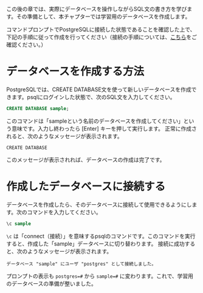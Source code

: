 この後の章では、実際にデータベースを操作しながらSQL文の書き方を学びます。その準備として、本チャプターでは学習用のデータベースを作成します。

コマンドプロンプトでPostgreSQLに接続した状態であることを確認した上で、下記の手順に従って作成を行ってください（接続の手順については、[こちら](https://masahirotoba.github.io/chapter1/03_PostgreSQL%E3%81%B8%E3%81%AE%E6%8E%A5%E7%B6%9A%E3%80%81%E5%AE%9F%E8%A1%8C.html)をご確認ください。）

# データベースを作成する方法

PostgreSQLでは、CREATE DATABASE文を使って新しいデータベースを作成できます。psqlにログインした状態で、次のSQL文を入力してください。

```sql
CREATE DATABASE sample;
```

このコマンドは「sampleという名前のデータベースを作成してください」という意味です。入力し終わったら [Enter] キーを押して実行します。
正常に作成されると、次のようなメッセージが表示されます。

```
CREATE DATABASE
```

このメッセージが表示されれば、データベースの作成は完了です。

# 作成したデータベースに接続する

データベースを作成したら、そのデータベースに接続して使用できるようにします。次のコマンドを入力してください。

```sql
\c sample
```

`\c` は「connect（接続）」を意味するpsqlのコマンドです。このコマンドを実行すると、作成した「sample」データベースに切り替わります。
接続に成功すると、次のようなメッセージが表示されます。

```
データベース "sample" にユーザ "postgres" として接続しました。
```

プロンプトの表示も `postgres=#` から `sample=#` に変わります。これで、学習用のデータベースの準備が整いました。

